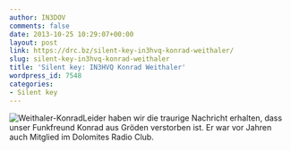 ```yaml
---
author: IN3DOV
comments: false
date: 2013-10-25 10:29:07+00:00
layout: post
link: https://drc.bz/silent-key-in3hvq-konrad-weithaler/
slug: silent-key-in3hvq-konrad-weithaler
title: 'Silent key: IN3HVQ Konrad Weithaler'
wordpress_id: 7548
categories:
- Silent key
---
```


![Weithaler-Konrad](https://drc.bz/wp-content/uploads/2013/10/Weithaler-Konrad.bmp)Leider haben wir die traurige Nachricht erhalten, dass unser Funkfreund Konrad aus Gröden verstorben ist. Er war vor Jahren auch Mitglied im Dolomites Radio Club.




